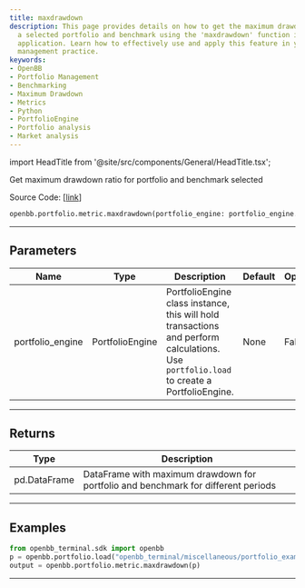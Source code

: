 ```yaml
---
title: maxdrawdown
description: This page provides details on how to get the maximum drawdown ratio for
  a selected portfolio and benchmark using the 'maxdrawdown' function in the OpenBB
  application. Learn how to effectively use and apply this feature in your portfolio
  management practice.
keywords:
- OpenBB
- Portfolio Management
- Benchmarking
- Maximum Drawdown
- Metrics
- Python
- PortfolioEngine
- Portfolio analysis
- Market analysis
---
```


import HeadTitle from '@site/src/components/General/HeadTitle.tsx';

<HeadTitle title="portfolio.metric.maxdrawdown - Reference | OpenBB SDK Docs" />

Get maximum drawdown ratio for portfolio and benchmark selected

Source Code: [[link](https://github.com/OpenBB-finance/OpenBBTerminal/tree/main/openbb_terminal/portfolio/portfolio_model.py#L1266)]

```python
openbb.portfolio.metric.maxdrawdown(portfolio_engine: portfolio_engine.PortfolioEngine)
```

---

## Parameters

| Name | Type | Description | Default | Optional |
| ---- | ---- | ----------- | ------- | -------- |
| portfolio_engine | PortfolioEngine | PortfolioEngine class instance, this will hold transactions and perform calculations.<br/>Use `portfolio.load` to create a PortfolioEngine. | None | False |


---

## Returns

| Type | Description |
| ---- | ----------- |
| pd.DataFrame | DataFrame with maximum drawdown for portfolio and benchmark for different periods |
---

## Examples

```python
from openbb_terminal.sdk import openbb
p = openbb.portfolio.load("openbb_terminal/miscellaneous/portfolio_examples/holdings/example.csv")
output = openbb.portfolio.metric.maxdrawdown(p)
```

---
